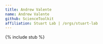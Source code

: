 ```yaml
---
title: Andrew Valente
name: Andrew Valente
github: ScienceToolkit
affiliation: Stuart Lab | /orgs/stuart-lab
---
```


{% include stub %}
